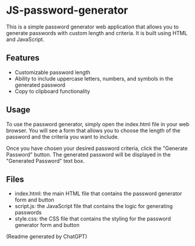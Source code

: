 # JS-password-generator

This is a simple password generator web application that allows you to generate passwords with custom length and criteria. It is built using HTML and JavaScript.

## Features

- Customizable password length
- Ability to include uppercase letters, numbers, and symbols in the generated password
- Copy to clipboard functionality

## Usage

To use the password generator, simply open the index.html file in your web browser. You will see a form that allows you to choose the length of the password and the criteria you want to include.

Once you have chosen your desired password criteria, click the "Generate Password" button. The generated password will be displayed in the "Generated Password" text box.

## Files

- index.html: the main HTML file that contains the password generator form and button
- script.js: the JavaScript file that contains the logic for generating passwords
- style.css: the CSS file that contains the styling for the password generator form and button

(Readme generated by ChatGPT)
